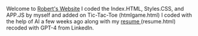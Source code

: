 Welcome to <a href="https://robertanthonydevelopment.github.io/RACVWCCapstone/" target="_blank">Robert's Website</a> I coded the Index.HTML, Styles.CSS, and APP.JS by myself and added on Tic-Tac-Toe (htmlgame.html) I coded with the help of AI a few weeks ago along with my <a href="https://www.linkedin.com/in/robert-clemons-rac/" target="_blank">resume </a>(resume.html) recoded with GPT-4 from LinkedIn.
